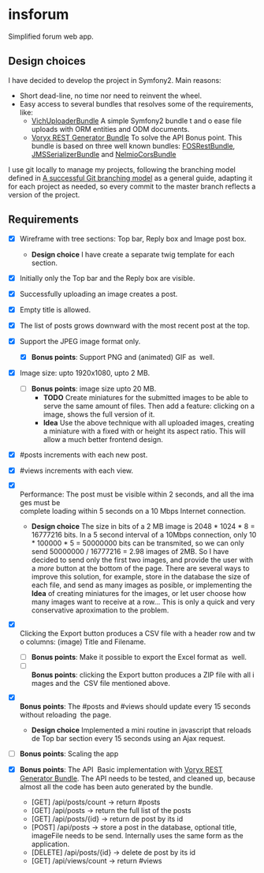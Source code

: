 # insforum
Simplified forum web app.

## Design choices
I have decided to develop the project in Symfony2. Main reasons:

 - Short dead-line, no time nor need to reinvent the wheel.
 - Easy access to several bundles that resolves some of the requirements, like:
   - [VichUploaderBundle](https://github.com/dustin10/VichUploaderBundle) A simple Symfony2 bundle t and o ease file uploads with ORM entities and ODM documents.
   - [Voryx REST Generator Bundle](https://github.com/voryx/restgeneratorbundle) To solve the API Bonus point. This bundle is based on three well known bundles: [FOSRestBundle](https://github.com/FriendsOfSymfony/FOSRestBundle), [JMSSerializerBundle](https://github.com/schmittjoh/JMSSerializerBundle) and [NelmioCorsBundle](https://github.com/nelmio/NelmioCorsBundle)

I use git locally to manage my projects, following the branching model defined in [A successful Git branching model](http://nvie.com/posts/a-successful-git-branching-model/) as a general guide, adapting it for each project as needed, so every commit to the master branch reflects a version of the project.

## Requirements
 - [x] Wireframe with tree sections: Top bar, Reply box and Image post box.
   * **Design choice** I have create a separate twig template for each section.
 - [x] Initially only the Top bar and the Reply box are visible. 
 - [x] Successfully uploading an image creates a post. 
 - [x] Empty title is allowed. 
 - [x] The list of posts grows downward with the most recent post at the top. 
 - [x] Support the JPEG image format only.
   - [x] **Bonus points**: Support PNG and (animated) GIF as  well.
 - [x] Image size: upto 1920x1080, upto 2 MB.
   - [ ] **Bonus points**: image size upto 20 MB.
     * **TODO** Create miniatures for the submitted images to be able to serve the same amount of files. Then add a feature: clicking on a image, shows the full version of it.
     * **Idea** Use the above technique with all uploaded images, creating a miniature with a fixed with or height its aspect ratio. This will allow a much better frontend design.
 - [x] #posts increments with each new post.
 - [x] #views increments with each view. 
 - [x] Performance: The post must be visible within 2 seconds, and all the images must be complete loading within 5 seconds on a 10 Mbps Internet connection. 
   * **Design choice** The size in bits of a 2 MB image is 2048 * 1024 * 8 = 16777216 bits. In a 5 second interval of a 10Mbps connection, only 10 * 100000 * 5 = 50000000 bits can be transmited, so we can only send 50000000 / 16777216 = 2.98 images of 2MB. So I have decided to send only the first two images, and provide the user with a *more* button at the bottom of the page. There are several ways to improve this solution, for example, store in the database the size of each file, and send as many images as posible, or implementing the **Idea** of creating miniatures for the images, or let user choose how many images want to receive at a row... This is only a quick and very conservative aproximation to the problem.

 - [x] Clicking the Export button produces a CSV file with a header row and two columns: (image) Title and Filename.
   - [ ] **Bonus points**: Make it possible to export the Excel format as  well.
   - [ ] **Bonus points**: clicking the Export button produces a ZIP file with all images and the  CSV file mentioned above.
 - [x] **Bonus points**: The #posts and #views should update every 15 seconds without reloading  the page.
   * **Design choice** Implemented a mini routine in javascript that reloads de Top bar section every 15 seconds using an Ajax request.
 - [ ] **Bonus points**: Scaling the app 
 - [x] **Bonus points**: The API 
    Basic implementation with [Voryx REST Generator Bundle]( https://github.com/voryx/restgeneratorbundle). The API needs to be tested, and cleaned up, because almost all the code has been auto generated by the bundle.
    * [GET] /api/posts/count -> return #posts
    * [GET] /api/posts       -> return the full list of the posts
    * [GET] /api/posts/{id}  -> return de post by its id
    * [POST] /api/posts      -> store a post in the database, optional title, imageFile needs to be send. Internally uses the same form as the application.
    * [DELETE] /api/posts/{id} -> delete de post by its id
    * [GET] /api/views/count -> return #views
